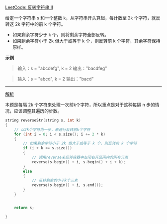 [LeetCode: 反转字符串 II](https://leetcode.cn/problems/reverse-string-ii/description/)

给定一个字符串 s 和一个整数 k，从字符串开头算起，每计数至 2k 个字符，就反转这 2k 字符中的前 k 个字符。

- 如果剩余字符少于 k 个，则将剩余字符全部反转。
- 如果剩余字符小于 2k 但大于或等于 k 个，则反转前 k 个字符，其余字符保持原样。

**示例**
>输入：s = "abcdefg", k = 2
输出："bacdfeg"

>输入：s = "abcd", k = 2
输出："bacd"

---
[解析](https://programmercarl.com/0541.%E5%8F%8D%E8%BD%AC%E5%AD%97%E7%AC%A6%E4%B8%B2II.html#%E5%85%B6%E4%BB%96%E8%AF%AD%E8%A8%80%E7%89%88%E6%9C%AC)

本题是每隔 2k 个字符来处理一次前k个字符，所以重点是对于这种每隔 n 步的情况，应该调整其遍历的步数。

```cpp
string reverseStr(string s, int k)
{
    // 以2k个字符为一步，来进行反转前k个字符
    for (int i = 0; i < s.size(); i += 2 * k)
    {
        // 如果剩余字符小于 2k 但大于或等于 k 个，则反转前 k 个字符
        if (i + k <= s.size())
        {
            // 调用reverse来反转容器中左闭右开区间内的所有元素
            reverse(s.begin() + i, s.begin() + i + k);
        }
        else
        {
            // 反转剩余的小于k个元素
            reverse(s.begin() + i, s.end());
        }
    }


    return s;

}
```









